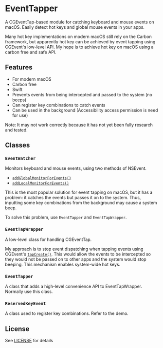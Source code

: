 # EventTapper
A CGEventTap-based module for catching keyboard and mouse events on macOS. Easily detect hot keys and global mouse events in your apps.

Many hot key implementations on modern macOS still rely on the Carbon framework, but apparently hot key can be achieved by event tapping using CGEvent's low-level API. My hope is to achieve hot key on macOS using a carbon free and safe API.

## Features

- For modern macOS
- Carbon free
- Swift
- Prevents events from being intercepted and passed to the system (no beeps)
- Can register key combinations to catch events
- Can be used in the background (Accessibility access permission is need for use)

Note:
It may not work correctly because it has not yet been fully research and tested.


## Classes

### `EventWatcher`

Monitors keyboard and mouse events, using two methods of NSEvent.

- [`addGlobalMonitorForEvents()`](https://developer.apple.com/documentation/appkit/nsevent/1535472-addglobalmonitorforevents)
- [`addLocalMonitorForEvents()`](https://developer.apple.com/documentation/appkit/nsevent/1534971-addlocalmonitorforevents)

This is the most popular solution for event tapping on macOS, but it has a problem: it catches the events but passes it on to the system. Thus, inputting some key combinations from the background may cause a system beep.

To solve this problem, use `EventTapper` and `EventTapWrapper`.


### `EventTapWrapper`

A low-level class for handling CGEventTap.

My approach is to stop event dispatching when tapping events using CGEvent's [`tapCreate()`](https://developer.apple.com/documentation/coregraphics/cgevent/1454426-tapcreate). This would allow the events to be intercepted so they would not be passed on to other apps and the system would stop beeping. This mechanism enables system-wide hot keys.


### `EventTapper`

A class that adds a high-level convenience API to EventTapWrapper. Normally use this class.


### `ReservedKeyEvent`

A class used to register key combinations. Refer to the demo.


## License

See [LICENSE](./LICENSE) for details

